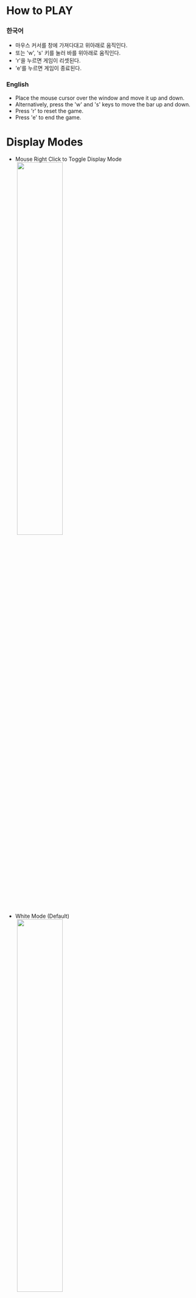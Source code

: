 # How to PLAY
### 한국어
- 마우스 커서를 창에 가져다대고 위아래로 움직인다.
- 또는 'w', 's' 키를 눌러 바를 위아래로 움직인다.
- 'r'을 누르면 게임이 리셋된다.
- 'e'를 누르면 게임이 종료된다.
### English
- Place the mouse cursor over the window and move it up and down.
- Alternatively, press the 'w' and 's' keys to move the bar up and down.
- Press 'r' to reset the game.
- Press 'e' to end the game.

# Display Modes
- Mouse Right Click to Toggle Display Mode<br>
&nbsp;<img src="https://user-images.githubusercontent.com/68770209/227700524-a5423cf5-7f50-4013-accc-0bc1def9330c.png" width="50%">
<!-- ![2023-03-25 (9)](https://user-images.githubusercontent.com/68770209/227700524-a5423cf5-7f50-4013-accc-0bc1def9330c.png) -->
- White Mode (Default)<br>
&nbsp;<img src="https://user-images.githubusercontent.com/68770209/227700524-a5423cf5-7f50-4013-accc-0bc1def9330c.png" width="50%">
<!--  ![image](https://user-images.githubusercontent.com/68770209/227700361-74780134-a2ce-42f1-8114-36208858403e.png)-->
- Dark Mode<br>
&nbsp;<img src="https://user-images.githubusercontent.com/68770209/227700098-58668bed-f1de-400c-8d14-9906f58a7952.png" width="50%">
<!--  ![image](https://user-images.githubusercontent.com/68770209/227700098-58668bed-f1de-400c-8d14-9906f58a7952.png)-->

# GAMEOVER
&nbsp;<img src="https://user-images.githubusercontent.com/68770209/227700162-eb7d07e4-7cf8-4813-a7cb-79e0ccb2778c.png" width="50%">
<!--  ![image](https://user-images.githubusercontent.com/68770209/227700162-eb7d07e4-7cf8-4813-a7cb-79e0ccb2778c.png)-->
  
# Health
- White Mode
  - Health - 1<br>
&nbsp;<img src="https://user-images.githubusercontent.com/68770209/227700119-f960dd32-e154-44b1-8f03-a0526ce4d543.png" width="50%">
<!--    ![2023-03-25 (1)](https://user-images.githubusercontent.com/68770209/227700119-f960dd32-e154-44b1-8f03-a0526ce4d543.png)-->
  - Health - 3<br>
&nbsp;<img src="https://user-images.githubusercontent.com/68770209/227700605-74e99067-b8c9-4836-af83-653231af12a9.png" width="50%">
<!--    ![2023-03-25 (10)](https://user-images.githubusercontent.com/68770209/227700605-74e99067-b8c9-4836-af83-653231af12a9.png)-->
- Dark Mode
  - Health - 1<br>
&nbsp;<img src="https://user-images.githubusercontent.com/68770209/227700115-0c1a4726-c130-4ffd-be26-aa90e7ef26e9.png" width="50%">
<!--    ![2023-03-25 (2)](https://user-images.githubusercontent.com/68770209/227700115-0c1a4726-c130-4ffd-be26-aa90e7ef26e9.png)-->
